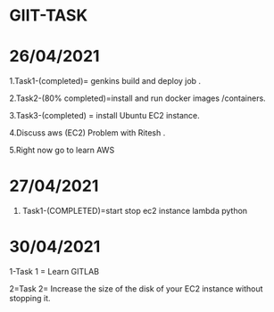  GIIT-TASK
=============



26/04/2021
===========
1.Task1-(completed)= genkins build and deploy job .

2.Task2-(80% completed)=install and run docker images /containers.

3.Task3-(completed) = install Ubuntu EC2 instance.

4.Discuss aws (EC2) Problem with Ritesh .

5.Right now go to learn AWS


27/04/2021
============

1. Task1-(COMPLETED)=start stop ec2 instance lambda python 



30/04/2021
===========

1-Task 1 = Learn GITLAB

2=Task 2= Increase the size of the disk of your EC2 instance without stopping it.





